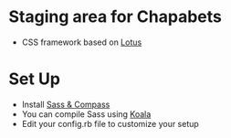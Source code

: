 # Staging area for Chapabets
* CSS framework based on [Lotus](http://goatslacker.github.io/lotus.css/)

# Set Up
* Install [Sass & Compass](http://thesassway.com/beginner/getting-started-with-sass-and-compass)
* You can compile Sass using [Koala](http://koala-app.com/)
* Edit your config.rb file to customize your setup
